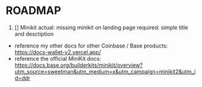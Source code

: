 # ROADMAP

1. [] Minikit
   actual: missing minikit on landing page
   required: simple title and desctiption

- reference my other docs for other Coinbase / Base products: https://docs-wallet-v2.vercel.app/
- reference the official MiniKit docs: https://docs.base.org/builderkits/minikit/overview?utm_source=sweetman&utm_medium=x&utm_campaign=minikit2&utm_id=ddr
